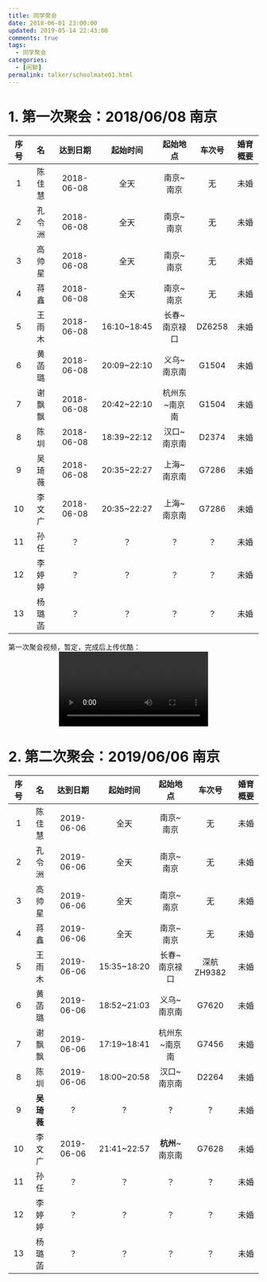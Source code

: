```yaml
---
title: 同学聚会
date: 2018-06-01 23:00:00
updated: 2019-05-14 22:43:00
comments: true
tags:
  - 同学聚会
categories: 
  - [闲聊]
permalink: talker/schoolmate01.html
---
```


# 1. 第一次聚会：2018/06/08 南京

| 序号 | 名  | 达到日期 | 起始时间 |  起始地点 | 车次号 |  婚育概要 |
| :-: | :-: |   :-:   |   :-:   |  :-:   |  :-:  |   :-:  | 
| 1 | 陈佳慧 | 2018-06-08 | 全天 | 南京~南京 |  无 |   未婚 | 
| 2 | 孔令洲 | 2018-06-08 | 全天 | 南京~南京 | 无 |   未婚 |
| 3 | 高帅星 | 2018-06-08 | 全天 | 南京~南京 | 无 |   未婚 |
| 4 | 蒋鑫   | 2018-06-08 | 全天 | 南京~南京 | 无 |   未婚 |
| 5 | 王雨木 | 2018-06-08 | 16:10~18:45 | 长春~南京禄口 |  DZ6258 |   未婚 |
| 6 | 黄菡璐 | 2018-06-08 | 20:09~22:10 | 义乌~南京南 |  G1504 |   未婚 |
| 7 | 谢飘飘 | 2018-06-08 | 20:42~22:10 | 杭州东~南京南 | G1504 |   未婚 |
| 8 | 陈圳   | 2018-06-08 | 18:39~22:12 | 汉口~南京南 | D2374 |   未婚 |
| 9 | 吴琦薇 | 2018-06-08 | 20:35~22:27 | 上海~南京南 | G7286 |   未婚 |
| 10 | 李文广| 2018-06-08 | 20:35~22:27 | 上海~南京南 | G7286 |   未婚 |
| 11 | 孙任 |  ？ | ？ | ？| ？|    未婚 | 
| 12 | 李婷婷 |  ？ | ？ | ？| ？|    未婚 | 
| 13 | 杨璐菡 |  ？ | ？ | ？| ？|  未婚 | 

第一次聚会视频，暂定，完成后上传优酷：  
<video src="https://securt.oss-cn-hangzhou.aliyuncs.com/first_classmate_reunion_in_nanjing.mp4" controls="controls" style="max-width: 100%; display: block; margin-left: auto; margin-right: auto;">
your browser does not support the video tag
</video>

# 2. 第二次聚会：2019/06/06 南京

| 序号 | 名  | 达到日期 | 起始时间 |  起始地点 | 车次号 |  婚育概要 |
| :-: | :-: |   :-:   |   :-:   |  :-:   |  :-:  |   :-:  | 
| 1 | 陈佳慧 | 2019-06-06 | 全天 | 南京~南京 |  无 |   未婚 | 
| 2 | 孔令洲 | 2019-06-06 | 全天 | 南京~南京 | 无 |   未婚 |
| 3 | 高帅星 | 2019-06-06 | 全天 | 南京~南京 | 无 |   未婚 |
| 4 | 蒋鑫   | 2019-06-06 | 全天 | 南京~南京 | 无 |   未婚 |
| 5 | 王雨木 | 2019-06-06 | 15:35~18:20 | 长春~南京禄口 |  深航ZH9382 |   未婚 |
| 6 | 黄菡璐 | 2019-06-06 | 18:52~21:03 | 义乌~南京南 |  G7620 |   未婚 |
| 7 | 谢飘飘 | 2019-06-06 | 17:19~18:41 | 杭州东~南京南 | G7456 |   未婚 |
| 8 | 陈圳   | 2019-06-06 | 18:00~20:58 | 汉口~南京南 | D2264 |   未婚 |
| 9 | **吴琦薇** | ? | ? | ? | ? | 未婚 |
| 10 | 李文广| 2019-06-06 | 21:41~22:57 | **杭州**~南京南 | G7628 |   未婚 |
| 11 | 孙任  |  ？       | ？           | ？         | ？|    未婚 | 
| 12 | 李婷婷 |  ？      | ？           | ？         | ？|    未婚 | 
| 13 | 杨璐菡 |  ？      | ？           | ？         | ？|  未婚 | 